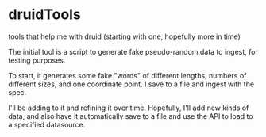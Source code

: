 # druidTools
tools that help me with druid (starting with one, hopefully more in time)

The initial tool is a script to generate fake pseudo-random data to ingest, for testing purposes.

To start, it generates some fake "words" of different lengths, numbers of different sizes, and one coordinate point.  I save to a file and ingest with the spec.  

I'll be adding to it and refining it over time.  Hopefully, I'll add new kinds of data, and also have it automatically save to a file and use the API to load to a specified datasource.
